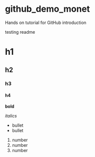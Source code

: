 # github_demo_monet
Hands on tutorial for GitHub introduction

testing readme

# h1
## h2
### h3
#### h4

**bold**

*italics*

- bullet
- bullet

1. number
2. number
3. number
